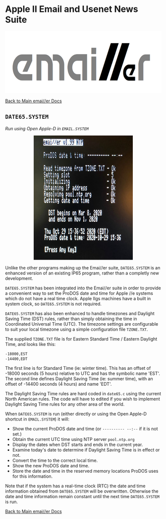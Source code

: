 # Apple II Email and Usenet News Suite

<p align="center"><img src="img/emailler-logo.png" alt="emai//er-logo" height="200px"></p>

[Back to Main emai//er Docs](README-emailler.md#detailed-documentation-for-email-functions)

## `DATE65.SYSTEM`

*Run using Open Apple-D in `EMAIL.SYSTEM`*

<p align="center"><img src="img/DATE65.jpg" alt="POP65" height="400px"></p>

Unlike the other programs making up the Emai//er suite, `DATE65.SYSTEM` is an enhanced version of an existing IP65 program, rather than a completly new development.

`DATE65.SYSTEM` has been integrated into the Emai//er suite in order to provide a convenient way to set the ProDOS date and time for Apple //e systems which do not have a real time clock.  Apple IIgs machines have a built in system clock, so `DATE65.SYSTEM` is not required.

`DATE65.SYSTEM` has also been enhanced to handle timezones and Daylight Saving Time (DST) rules, rather than simply obtaining the time in Coordinated Universal Time (UTC).  The timezone settings are configurable to suit your local timezone using a simple configuration file `TZONE.TXT`.

The supplied `TZONE.TXT` file is for Eastern Standard Time / Eastern Daylight Time, and looks like this:

```
-18000,EST
-14400,EDT
```

The first line is for Standard Time (ie: winter time).  This has an offset of -18000 seconds (5 hours) relative to UTC and has the symbolic name 'EST'.  The second line defines Daylight Saving Time (ie: summer time), with an offset of -14400 seconds (4 hours) and name 'EDT'.

The Daylight Saving Time rules are hard coded in `date65.c` using the current North American rules.  The code will have to edited if you wish to implement Daylight Saving Time rules for any other area of the world.

When `DATE65.SYSTEM` is run (either directly or using the Open Apple-D shortcut in `EMAIL.SYSTEM`) it will:

 - Show the current ProDOS date and time (or `---------- --:--` if it is not set.)
 - Obtain the current UTC time using NTP server `pool.ntp.org`
 - Display the dates when DST starts and ends in the current year.
 - Examine today's date to determine if Daylight Saving Time is in effect or not.
 - Convert the time to the correct local time.
 - Show the new ProDOS date and time.
 - Store the date and time in the reserved memory locations ProDOS uses for this information.

Note that if the system has a real-time clock (RTC) the date and time information obtained from `DATE65.SYSTEM` will be overwritten.  Otherwise the date and time information remain constant until the next time `DATE65.SYSTEM` is run.

[Back to Main emai//er Docs](README-emailler.md#detailed-documentation-for-email-functions)

